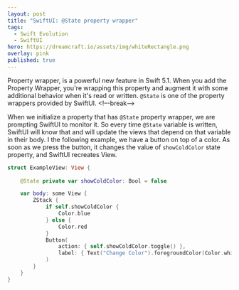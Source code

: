 ```yaml
---
layout: post
title: "SwiftUI: @State property wrapper"
tags:
  - Swift Evolution
  - SwiftUI
hero: https://dreamcraft.io/assets/img/whiteRectangle.png
overlay: pink
published: true
---
```

Property wrapper, is a powerful new feature in Swift 5.1. When you add the Property Wrapper, you're wrapping this property and augment it with some additional behavior when it's read or written. `@State` is one of the property wrappers provided by SwiftUI.
<!–-break-–>

When we initialize a property that has `@State` property wrapper, we are prompting SwiftUI to monitor it. So every time `@State` variable is written, SwiftUI will know that and will update the views that depend on that variable in their body. I the following example, we have a button on top of a color. As soon as we press the button, it changes the value of `showColdColor` state property, and SwiftUI recreates View.

```swift
struct ExampleView: View {
  
    @State private var showColdColor: Bool = false

    var body: some View {
        ZStack {
            if self.showColdColor {
                Color.blue
            } else {
                Color.red
            }
            Button(
                action: { self.showColdColor.toggle() },
                label: { Text("Change Color").foregroundColor(Color.white) }
            )
        }
    }
}
```
